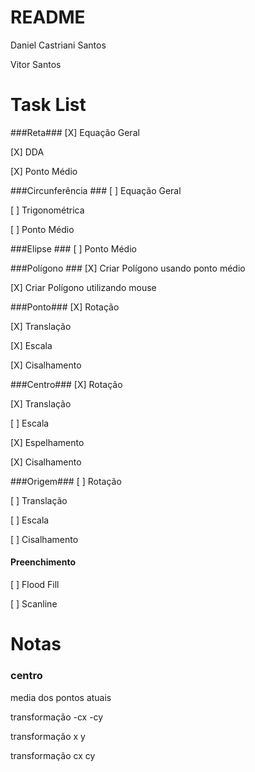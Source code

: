 # README #

Daniel Castriani Santos

Vitor Santos

# Task List #

###Reta###
[X] Equação Geral

[X] DDA

[X] Ponto Médio

###Circunferência ###
[ ] Equação Geral

[ ] Trigonométrica

[ ] Ponto Médio

###Elipse ###
[ ] Ponto Médio

###Polígono ###
[X] Criar Polígono usando ponto médio

[X] Criar Polígono utilizando mouse

###Ponto###
[X] Rotação

[X] Translação

[X] Escala

[X] Cisalhamento

###Centro###
[X] Rotação

[X] Translação

[ ] Escala

[X] Espelhamento

[X] Cisalhamento

###Origem###
[ ] Rotação

[ ] Translação

[ ] Escala

[ ] Cisalhamento


#### Preenchimento ####

[ ] Flood Fill

[ ] Scanline


# Notas #
### centro ###
media dos pontos atuais

transformação -cx -cy

transformação x y

transformação cx cy